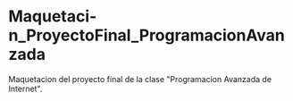 # Maquetaci-n_ProyectoFinal_ProgramacionAvanzada
Maquetacion del proyecto final de la clase "Programacion Avanzada de Internet".
